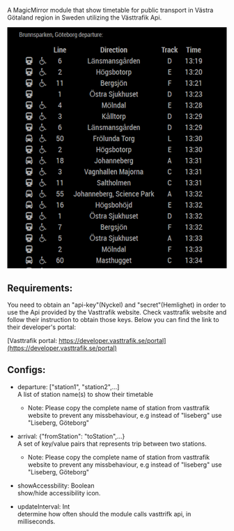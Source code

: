 A MagicMirror module that show timetable for public transport in Västra Götaland region in Sweden utilizing the Västtrafik Api.

![alt text][logo]


## Requirements:
You need to obtain an "api-key"(Nyckel) and "secret"(Hemlighet) in order to use the Api provided by the Vasttrafik website. Check vasttrafik website and follow their instruction to obtain those keys. Below you can find the link to their developer's portal: 

[Vasttrafik portal: https://developer.vasttrafik.se/portal](https://developer.vasttrafik.se/portal)


## Configs:
* departure: ["station1", "station2",...]  
    A list of station name(s) to show their timetable
    - Note: Please copy the complete name of station from vasttrafik website to prevent any missbehaviour, e.g instead of "liseberg" use "Liseberg, Göteborg"

* arrival: {"fromStation": "toStation",...}      
    A set of key/value pairs that represents trip between two stations.
    - Note: Please copy the complete name of station from vasttrafik website to prevent any missbehaviour, e.g instead of "liseberg" use "Liseberg, Göteborg"

* showAccessbility: Boolean  
    show/hide accessibility icon.

* updateInterval: Int  
    determine how often should the module calls vasttrifk api, in milliseconds.


[logo]: https://github.com/massih/vasttrafik-module/blob/master/screenshots/screenshot.PNG "Screenshot"